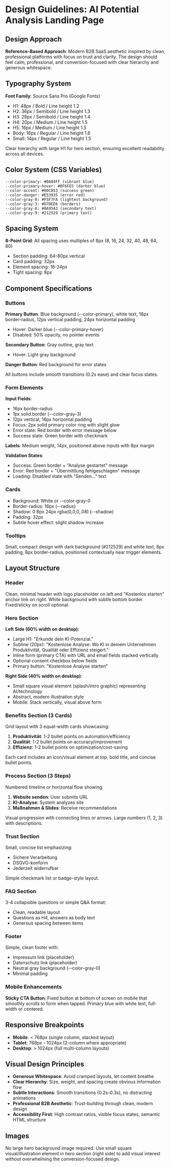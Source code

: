 # Design Guidelines: AI Potential Analysis Landing Page

## Design Approach
**Reference-Based Approach**: Modern B2B SaaS aesthetic inspired by clean, professional platforms with focus on trust and clarity. The design should feel calm, professional, and conversion-focused with clear hierarchy and generous whitespace.

## Typography System
**Font Family**: Source Sans Pro (Google Fonts)
- H1: 48px / Bold / Line height 1.2
- H2: 36px / Semibold / Line height 1.3
- H3: 28px / Semibold / Line height 1.4
- H4: 20px / Medium / Line height 1.5
- H5: 16px / Medium / Line height 1.5
- Body: 16px / Regular / Line height 1.6
- Small: 14px / Regular / Line height 1.5

Clear hierarchy with large H1 for hero section, ensuring excellent readability across all devices.

## Color System (CSS Variables)
```
--color-primary: #0A84FF (vibrant blue)
--color-primary-hover: #0F6FE5 (darker blue)
--color-accent: #00C853 (success green)
--color-danger: #E53935 (error red)
--color-gray-0: #F5F7FA (lightest background)
--color-gray-3: #D7DEE6 (borders)
--color-gray-6: #8A95A3 (secondary text)
--color-gray-9: #212529 (primary text)
```

## Spacing System
**8-Point Grid**: All spacing uses multiples of 8px (8, 16, 24, 32, 40, 48, 64, 80)
- Section padding: 64-80px vertical
- Card padding: 32px
- Element spacing: 16-24px
- Tight spacing: 8px

## Component Specifications

### Buttons
**Primary Button**: Blue background (--color-primary), white text, 16px border-radius, 12px vertical padding, 24px horizontal padding
- Hover: Darker blue (--color-primary-hover)
- Disabled: 50% opacity, no pointer events

**Secondary Button**: Gray outline, gray text
- Hover: Light gray background

**Danger Button**: Red background for error states

All buttons include smooth transitions (0.2s ease) and clear focus states.

### Form Elements
**Input Fields**:
- 16px border-radius
- 1px solid border (--color-gray-3)
- 12px vertical, 16px horizontal padding
- Focus: 2px solid primary color ring with slight glow
- Error state: Red border with error message below
- Success state: Green border with checkmark

**Labels**: Medium weight, 14px, positioned above inputs with 8px margin

**Validation States**:
- Success: Green border + "Analyse gestartet" message
- Error: Red border + "Übermittlung fehlgeschlagen" message
- Loading: Disabled state with "Senden..." text

### Cards
- Background: White or --color-gray-0
- Border-radius: 16px (--radius)
- Shadow: 0 8px 24px rgba(0,0,0,.08) (--shadow)
- Padding: 32px
- Subtle hover effect: slight shadow increase

### Tooltips
Small, compact design with dark background (#212529) and white text, 8px padding, 8px border-radius, positioned contextually near trigger elements.

## Layout Structure

### Header
Clean, minimal header with logo placeholder on left and "Kostenlos starten" anchor link on right. White background with subtle bottom border. Fixed/sticky on scroll optional.

### Hero Section
**Left Side (60% width on desktop)**:
- Large H1: "Erkunde dein KI-Potenzial."
- Subline (20px): "Kostenlose Analyse: Wo KI in deinem Unternehmen Produktivität, Qualität oder Effizienz steigert."
- Inline form (primary CTA) with URL and email fields stacked vertically
- Optional consent checkbox below fields
- Primary button: "Kostenlose Analyse starten"

**Right Side (40% width on desktop)**:
- Small square visual element (splash/intro graphic) representing AI/technology
- Abstract, modern illustration style
- Mobile: Stack vertically, visual above form

### Benefits Section (3 Cards)
Grid layout with 3 equal-width cards showcasing:
1. **Produktivität**: 1-2 bullet points on automation/efficiency
2. **Qualität**: 1-2 bullet points on accuracy/improvement
3. **Effizienz**: 1-2 bullet points on optimization/cost-saving

Each card includes an icon/visual element at top, bold title, and concise bullet points.

### Process Section (3 Steps)
Numbered timeline or horizontal flow showing:
1. **Website senden**: User submits URL
2. **KI-Analyse**: System analyzes site
3. **Maßnahmen & Slides**: Receive recommendations

Visual progression with connecting lines or arrows. Large numbers (1, 2, 3) with descriptions.

### Trust Section
Small, concise list emphasizing:
- Sichere Verarbeitung
- DSGVO-konform
- Jederzeit widerrufbar

Simple checkmark list or badge-style layout.

### FAQ Section
3-4 collapsible questions or simple Q&A format:
- Clean, readable layout
- Questions as H4, answers as body text
- Generous spacing between items

### Footer
Simple, clean footer with:
- Impressum link (placeholder)
- Datenschutz link (placeholder)
- Neutral gray background (--color-gray-0)
- Minimal padding

### Mobile Enhancements
**Sticky CTA Button**: Fixed button at bottom of screen on mobile that smoothly scrolls to form when tapped. Primary blue with white text, full-width or centered.

## Responsive Breakpoints
- **Mobile**: < 768px (single column, stacked layout)
- **Tablet**: 768px - 1024px (2-column where appropriate)
- **Desktop**: > 1024px (full multi-column layouts)

## Visual Design Principles
- **Generous Whitespace**: Avoid cramped layouts, let content breathe
- **Clear Hierarchy**: Size, weight, and spacing create obvious information flow
- **Subtle Interactions**: Smooth transitions (0.2s-0.3s), no distracting animations
- **Professional B2B Aesthetic**: Trust-building through clean, modern design
- **Accessibility First**: High contrast ratios, visible focus states, semantic HTML structure

## Images
No large hero background image required. Use small square visual/illustration element in hero section (right side) to add visual interest without overwhelming the conversion-focused design.